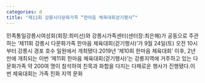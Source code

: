 ```yaml
---
categories: d
title: "제11회 강릉시다문화가족 “한마음 체육대회걷기행사”"
---
```

민족통일강릉시여성회(회장:최미선)와 강릉시가족센터(센터장:최은해)가 공동으로 주관하는 &lsquo;제11회 강릉시 다문화가족 한마음 체육대회(걷기행사)&rsquo;가 9월 24일(토) 오전 10시부터 강릉시 경포 호수 일원에서 개최됐다.2019년 &lsquo;제10회 한마음 체육대회&rsquo; 이후, 2년 만에 개최되는 이번 &lsquo;제11회 한마음 체육대회(걷기행사)&rsquo;는 강릉지역에 거주하고 있는 다문화가족 약 200여 명이 참석하여 친목과 화합을 다지는 다채로운 행사가 진행됐다.이번 체육대회는 가족 친화 지역 문화